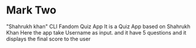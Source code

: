 
# Mark Two
"Shahrukh khan" CLI Fandom Quiz App
It is a Quiz App based on Shahrukh Khan
Here the app take Username as input.
and it have 5 questions and it displays the final score to the user
